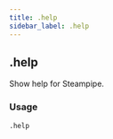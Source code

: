 ```yaml
---
title: .help
sidebar_label: .help
---
```



## .help
Show help for Steampipe.

### Usage
```
.help
```